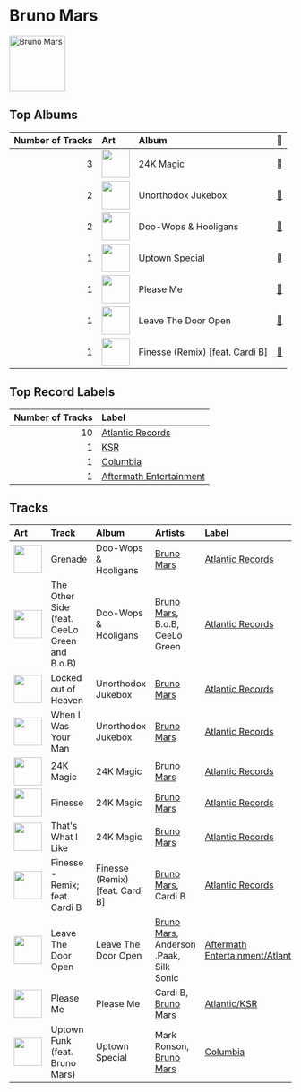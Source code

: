 
# Bruno Mars


<img src="https://i.scdn.co/image/ab6761610000e5ebc36dd9eb55fb0db4911f25dd" alt="Bruno Mars" width="100" />

## Top Albums

|   Number of Tracks | Art                                                                                              | Album                           | 🔗                                                          |
|-------------------:|:-------------------------------------------------------------------------------------------------|:--------------------------------|:-----------------------------------------------------------|
|                  3 | <img src="https://i.scdn.co/image/ab67616d0000b273232711f7d66a1e19e89e28c5" alt="" width="50" /> | 24K Magic                       | [🔗](https://open.spotify.com/album/4PgleR09JVnm3zY1fW3XBA) |
|                  2 | <img src="https://i.scdn.co/image/ab67616d0000b273926f43e7cce571e62720fd46" alt="" width="50" /> | Unorthodox Jukebox              | [🔗](https://open.spotify.com/album/58ufpQsJ1DS5kq4hhzQDiI) |
|                  2 | <img src="https://i.scdn.co/image/ab67616d0000b273f6b55ca93bd33211227b502b" alt="" width="50" /> | Doo-Wops & Hooligans            | [🔗](https://open.spotify.com/album/1uyf3l2d4XYwiEqAb7t7fX) |
|                  1 | <img src="https://i.scdn.co/image/ab67616d0000b273e419ccba0baa8bd3f3d7abf2" alt="" width="50" /> | Uptown Special                  | [🔗](https://open.spotify.com/album/3vLaOYCNCzngDf8QdBg2V1) |
|                  1 | <img src="https://i.scdn.co/image/ab67616d0000b273288883647008cefba0db5402" alt="" width="50" /> | Please Me                       | [🔗](https://open.spotify.com/album/5a4sJJ3qjn6hqRsvm0Veso) |
|                  1 | <img src="https://i.scdn.co/image/ab67616d0000b2736f9e6abbd6fa43ac3cdbeee0" alt="" width="50" /> | Leave The Door Open             | [🔗](https://open.spotify.com/album/7dfPqXck6BB9wpThrVYBss) |
|                  1 | <img src="https://i.scdn.co/image/ab67616d0000b27347e522adf030a78615cdea06" alt="" width="50" /> | Finesse (Remix) [feat. Cardi B] | [🔗](https://open.spotify.com/album/3mumK2ar9b4JPhVOZR0V2p) |

## Top Record Labels

|   Number of Tracks | Label                                                           |
|-------------------:|:----------------------------------------------------------------|
|                 10 | [Atlantic Records](../labels/atlantic_records.md)               |
|                  1 | [KSR](../labels/ksr.md)                                         |
|                  1 | [Columbia](../labels/columbia.md)                               |
|                  1 | [Aftermath Entertainment](../labels/aftermath_entertainment.md) |

## Tracks

| Art                                                                                              | Track                                        | Album                           | Artists                                                 | Label                                                                    | 💚   | 🔗                                                          |
|:-------------------------------------------------------------------------------------------------|:---------------------------------------------|:--------------------------------|:--------------------------------------------------------|:-------------------------------------------------------------------------|:----|:-----------------------------------------------------------|
| <img src="https://i.scdn.co/image/ab67616d0000b273f6b55ca93bd33211227b502b" alt="" width="50" /> | Grenade                                      | Doo-Wops & Hooligans            | [Bruno Mars](bruno_mars.md)                             | [Atlantic Records](../labels/atlantic_records.md)                        | 💚   | [🔗](https://open.spotify.com/track/2tJulUYLDKOg9XrtVkMgcJ) |
| <img src="https://i.scdn.co/image/ab67616d0000b273f6b55ca93bd33211227b502b" alt="" width="50" /> | The Other Side (feat. CeeLo Green and B.o.B) | Doo-Wops & Hooligans            | [Bruno Mars](bruno_mars.md), B.o.B, CeeLo Green         | [Atlantic Records](../labels/atlantic_records.md)                        | 💚   | [🔗](https://open.spotify.com/track/0HasfWMrNxTjycDy9TkRtA) |
| <img src="https://i.scdn.co/image/ab67616d0000b273926f43e7cce571e62720fd46" alt="" width="50" /> | Locked out of Heaven                         | Unorthodox Jukebox              | [Bruno Mars](bruno_mars.md)                             | [Atlantic Records](../labels/atlantic_records.md)                        | 💚   | [🔗](https://open.spotify.com/track/3w3y8KPTfNeOKPiqUTakBh) |
| <img src="https://i.scdn.co/image/ab67616d0000b273926f43e7cce571e62720fd46" alt="" width="50" /> | When I Was Your Man                          | Unorthodox Jukebox              | [Bruno Mars](bruno_mars.md)                             | [Atlantic Records](../labels/atlantic_records.md)                        | 💚   | [🔗](https://open.spotify.com/track/0nJW01T7XtvILxQgC5J7Wh) |
| <img src="https://i.scdn.co/image/ab67616d0000b273232711f7d66a1e19e89e28c5" alt="" width="50" /> | 24K Magic                                    | 24K Magic                       | [Bruno Mars](bruno_mars.md)                             | [Atlantic Records](../labels/atlantic_records.md)                        |     | [🔗](https://open.spotify.com/track/6b8Be6ljOzmkOmFslEb23P) |
| <img src="https://i.scdn.co/image/ab67616d0000b273232711f7d66a1e19e89e28c5" alt="" width="50" /> | Finesse                                      | 24K Magic                       | [Bruno Mars](bruno_mars.md)                             | [Atlantic Records](../labels/atlantic_records.md)                        | 💚   | [🔗](https://open.spotify.com/track/5XMkENs3GfeRza8MfVAhjK) |
| <img src="https://i.scdn.co/image/ab67616d0000b273232711f7d66a1e19e89e28c5" alt="" width="50" /> | That's What I Like                           | 24K Magic                       | [Bruno Mars](bruno_mars.md)                             | [Atlantic Records](../labels/atlantic_records.md)                        | 💚   | [🔗](https://open.spotify.com/track/0KKkJNfGyhkQ5aFogxQAPU) |
| <img src="https://i.scdn.co/image/ab67616d0000b27347e522adf030a78615cdea06" alt="" width="50" /> | Finesse - Remix; feat. Cardi B               | Finesse (Remix) [feat. Cardi B] | [Bruno Mars](bruno_mars.md), Cardi B                    | [Atlantic Records](../labels/atlantic_records.md)                        | 💚   | [🔗](https://open.spotify.com/track/3Vo4wInECJQuz9BIBMOu8i) |
| <img src="https://i.scdn.co/image/ab67616d0000b2736f9e6abbd6fa43ac3cdbeee0" alt="" width="50" /> | Leave The Door Open                          | Leave The Door Open             | [Bruno Mars](bruno_mars.md), Anderson .Paak, Silk Sonic | [Aftermath Entertainment/Atlantic](../labels/aftermath_entertainment.md) | 💚   | [🔗](https://open.spotify.com/track/7MAibcTli4IisCtbHKrGMh) |
| <img src="https://i.scdn.co/image/ab67616d0000b273288883647008cefba0db5402" alt="" width="50" /> | Please Me                                    | Please Me                       | Cardi B, [Bruno Mars](bruno_mars.md)                    | [Atlantic/KSR](../labels/ksr.md)                                         | 💚   | [🔗](https://open.spotify.com/track/0PG9fbaaHFHfre2gUVo7AN) |
| <img src="https://i.scdn.co/image/ab67616d0000b273e419ccba0baa8bd3f3d7abf2" alt="" width="50" /> | Uptown Funk (feat. Bruno Mars)               | Uptown Special                  | Mark Ronson, [Bruno Mars](bruno_mars.md)                | [Columbia](../labels/columbia.md)                                        | 💚   | [🔗](https://open.spotify.com/track/32OlwWuMpZ6b0aN2RZOeMS) |